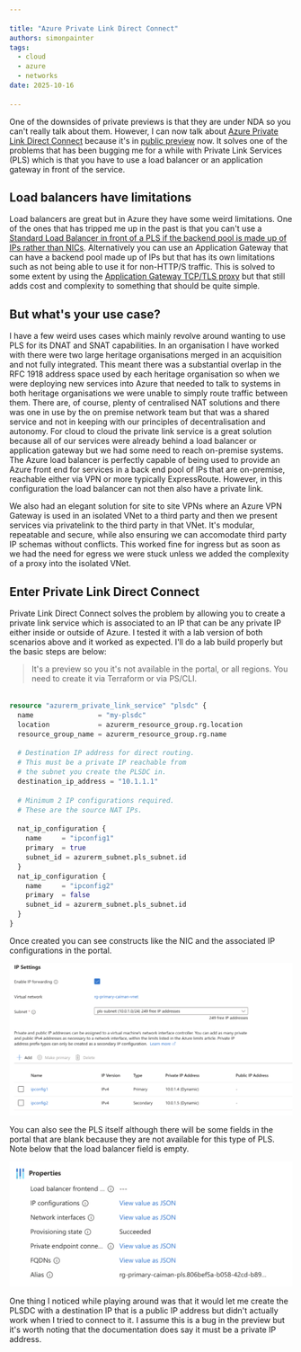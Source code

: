 ```yaml
---

title: "Azure Private Link Direct Connect"
authors: simonpainter
tags:
  - cloud
  - azure
  - networks
date: 2025-10-16

---
```


One of the downsides of private previews is that they are under NDA so you can't really talk about them. However, I can now talk about [Azure Private Link Direct Connect](https://learn.microsoft.com/en-us/azure/private-link/configure-private-link-service-direct-connect) because it's in [public preview](https://azure.microsoft.com/en-us/updates?id=503988) now. It solves one of the problems that has been bugging me for a while with Private Link Services (PLS) which is that you have to use a load balancer or an application gateway in front of the service.
<!-- truncate -->
## Load balancers have limitations

Load balancers are great but in Azure they have some weird limitations. One of the ones that has tripped me up in the past is that you can't use a [Standard Load Balancer in front of a PLS if the backend pool is made up of IPs rather than NICs](https://learn.microsoft.com/en-us/azure/private-link/private-link-service-overview#limitations). Alternatively you can use an Application Gateway that can have a backend pool made up of IPs but that has its own limitations such as not being able to use it for non-HTTP/S traffic. This is solved to some extent by using the [Application Gateway TCP/TLS proxy](https://learn.microsoft.com/en-us/azure/application-gateway/tcp-tls-proxy-overview) but that still adds cost and complexity to something that should be quite simple.

## But what's your use case?

I have a few weird uses cases which mainly revolve around wanting to use PLS for its DNAT and SNAT capabilities. In an organisation I have worked with there were two large heritage organisations merged in an acquisition and not fully integrated. This meant there was a substantial overlap in the RFC 1918 address space used by each heritage organisation so when we were deploying new services into Azure that needed to talk to systems in both heritage organisations we were unable to simply route traffic between them. There are, of course, plenty of centralised NAT solutions and there was one in use by the on premise network team but that was a shared service and not in keeping with our principles of decentralisation and autonomy. For cloud to cloud the private link service is a great solution because all of our services were already behind a load balancer or application gateway but we had some need to reach on-premise systems. The Azure load balancer is perfectly capable of being used to provide an Azure front end for services in a back end pool of IPs that are on-premise, reachable either via VPN or more typically ExpressRoute. However, in this configuration the load balancer can not then also have a private link.

We also had an elegant solution for site to site VPNs where an Azure VPN Gateway is used in an isolated VNet to a third party and then we present services via privatelink to the third party in that VNet. It's modular, repeatable and secure, while also ensuring we can accomodate third party IP schemas without conflicts. This worked fine for ingress but as soon as we had the need for egress we were stuck unless we added the complexity of a proxy into the isolated VNet.

## Enter Private Link Direct Connect

Private Link Direct Connect solves the problem by allowing you to create a private link service which is associated to an IP that can be any private IP either inside or outside of Azure. I tested it with a lab version of both scenarios above and it worked as expected. I'll do a lab build properly but the basic steps are below:

> It's a preview so you it's not available in the portal, or all regions. You need to create it via Terraform or via PS/CLI.

```terraform

resource "azurerm_private_link_service" "plsdc" {
  name                = "my-plsdc"
  location            = azurerm_resource_group.rg.location
  resource_group_name = azurerm_resource_group.rg.name

  # Destination IP address for direct routing. 
  # This must be a private IP reachable from
  # the subnet you create the PLSDC in.
  destination_ip_address = "10.1.1.1"

  # Minimum 2 IP configurations required.
  # These are the source NAT IPs.

  nat_ip_configuration {
    name     = "ipconfig1"
    primary  = true
    subnet_id = azurerm_subnet.pls_subnet.id
  }
  nat_ip_configuration {
    name     = "ipconfig2"
    primary  = false
    subnet_id = azurerm_subnet.pls_subnet.id
  }
}
```

Once created you can see constructs like the NIC and the associated IP configurations in the portal.

![GUI IPConfig](img/ipconfig.png)

You can also see the PLS itself although there will be some fields in the portal that are blank because they are not available for this type of PLS. Note below that the load balancer field is empty.

![GUI PLDC](img/pldc.png)

One thing I noticed while playing around was that it would let me create the PLSDC with a destination IP that is a public IP address but didn't actually work when I tried to connect to it. I assume this is a bug in the preview but it's worth noting that the documentation does say it must be a private IP address.
